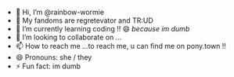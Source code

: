 - 👋 Hi, I’m @rainbow-wormie
- 👀 My fandoms are regretevator and TR:UD
- 🌱 I’m currently learning coding !! 😄 *because im dumb*
- 💞️ I’m looking to collaborate on ...
- 📫 How to reach me ...to reach me, u can find me on pony.town !!
- 😄 Pronouns: she / they
- ⚡ Fun fact: im dumb

<!---
--->
